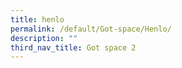 ```yaml
---
title: henlo
permalink: /default/Got-space/Henlo/
description: ""
third_nav_title: Got space 2
---
```


